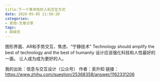 ```yaml
---
title:下一个革命性的人机交互方式
date: 2020-05-05 21:50:20
categories:
- 其他-文章分享
tags:
- 碎碎念
---
```


图形界面、AR和手势交互、焦虑、“宁静技术”
Technology should amplify the best of technology and the best of humanity
设计应该强化科技和人性最好的一面。
让人成为成为更好的人。


我的出处：信息与交互设计（公众号）
作者：吴升知
链接：<https://www.zhihu.com/question/25368358/answer/1162331206>
